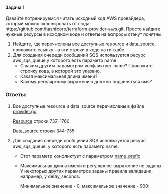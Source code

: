 #### Задача 1
Давайте потренируемся читать исходный код AWS провайдера, который можно склонировать от сюда: https://github.com/hashicorp/terraform-provider-aws.git. Просто найдите нужные ресурсы в исходном коде и ответы на вопросы станут понятны.

1. Найдите, где перечислены все доступные resource и data_source, приложите ссылку на эти строки в коде на гитхабе.
2. Для создания очереди сообщений SQS используется ресурс aws_sqs_queue у которого есть параметр name.
    * С каким другим параметром конфликтует name? Приложите строчку кода, в которой это указано.
    * Какая максимальная длина имени?
    * Какому регулярному выражению должно подчиняться имя?

### Ответы:
1. Все доступные resource и data_source перечислены в файле [provider.go](https://github.com/hashicorp/terraform-provider-aws/blob/main/internal/provider/provider.go)
   
   [Resource](https://github.com/hashicorp/terraform-provider-aws/blob/main/internal/provider/provider.go#L737) строки 737-1760
   
   [Data_source](https://github.com/hashicorp/terraform-provider-aws/blob/main/internal/provider/provider.go#L344) строки 344-735
   

2. Для создания очереди сообщений SQS используется ресурс aws_sqs_queue, у которого есть параметр name.
    * Этот параметр конфликтует с параметром [name_prefix](https://github.com/hashicorp/terraform-provider-aws/blob/5902887f418edd969cff285acb35464a9c435c11/internal/service/sqs/queue.go#L88)
      

      
   * Максимальная длина имени и регулярное выражение не заданы.
   У некоторых других параметров заданы правила валидации, например, у delay_seconds:
     
     Минимальное значение - 0, максимальное значение - 900:
     
 
